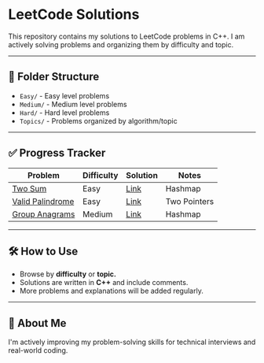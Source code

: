# LeetCode Solutions

This repository contains my solutions to LeetCode problems in C++. I am actively solving problems and organizing them by difficulty and topic.

---

## 📂 Folder Structure
- `Easy/` - Easy level problems
- `Medium/` - Medium level problems
- `Hard/` - Hard level problems
- `Topics/` - Problems organized by algorithm/topic

---

## ✅ Progress Tracker
| Problem | Difficulty | Solution | Notes |
|---------|------------|----------|-------|
| [Two Sum](https://leetcode.com/problems/two-sum/) | Easy | [Link](Easy/TwoSum.cpp) | Hashmap |
| [Valid Palindrome](https://leetcode.com/problems/valid-palindrome/) | Easy | [Link](Easy/ValidPalindrome.cpp) | Two Pointers |
| [Group Anagrams](https://leetcode.com/problems/group-anagrams/) | Medium | [Link](Medium/GroupAnagrams.cpp) | Hashmap |

---

## 🛠️ How to Use
- Browse by **difficulty** or **topic.**
- Solutions are written in **C++** and include comments.
- More problems and explanations will be added regularly.

---

## 🚀 About Me
I'm actively improving my problem-solving skills for technical interviews and real-world coding.

